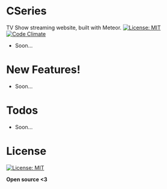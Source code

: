 # CSeries
TV Show streaming website, built with Meteor.
[![License: MIT](https://img.shields.io/badge/License-MIT-yellow.svg)](https://opensource.org/licenses/MIT)
[![Code Climate](https://codeclimate.com/github/PHClement/CSeries.png)](https://codeclimate.com/github/PHClement/CSeries)

  - Soon...

# New Features!

  - Soon...

# Todos

 - Soon...

# License

[![License: MIT](https://img.shields.io/badge/License-MIT-yellow.svg)](https://opensource.org/licenses/MIT)

**Open source <3**
